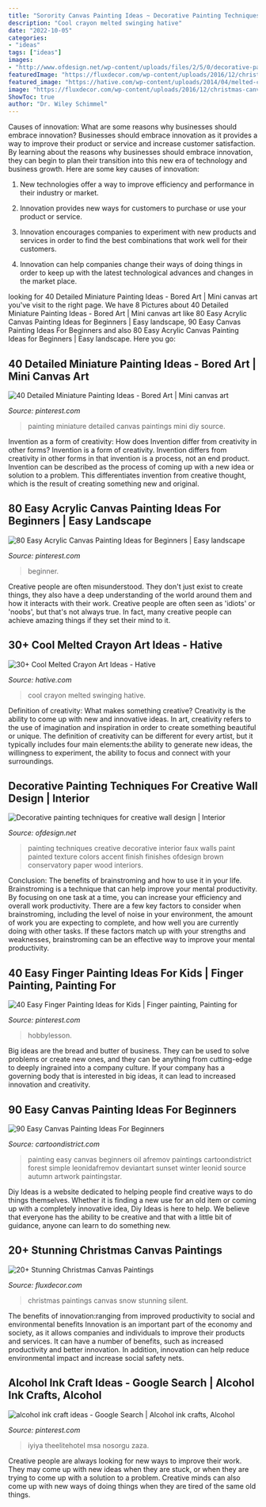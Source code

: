 ```yaml
---
title: "Sorority Canvas Painting Ideas ~ Decorative Painting Techniques For Creative Wall Design"
description: "Cool crayon melted swinging hative"
date: "2022-10-05"
categories:
- "ideas"
tags: ["ideas"]
images:
- "http://www.ofdesign.net/wp-content/uploads/files/2/5/0/decorative-painting-techniques-for-creative-wall-design-17-250.jpg"
featuredImage: "https://fluxdecor.com/wp-content/uploads/2016/12/christmas-canvas-paintings/4-christmas-canvas-paintings.jpg"
featured_image: "https://hative.com/wp-content/uploads/2014/04/melted-crayon-art/16-girl-swinging.jpg"
image: "https://fluxdecor.com/wp-content/uploads/2016/12/christmas-canvas-paintings/4-christmas-canvas-paintings.jpg"
ShowToc: true
author: "Dr. Wiley Schimmel"
---
```



Causes of innovation: What are some reasons why businesses should embrace innovation?
Businesses should embrace innovation as it provides a way to improve their product or service and increase customer satisfaction. By learning about the reasons why businesses should embrace innovation, they can begin to plan their transition into this new era of technology and business growth. Here are some key causes of innovation:
1. New technologies offer a way to improve efficiency and performance in their industry or market.

2. Innovation provides new ways for customers to purchase or use your product or service.

3. Innovation encourages companies to experiment with new products and services in order to find the best combinations that work well for their customers.

4. Innovation can help companies change their ways of doing things in order to keep up with the latest technological advances and changes in the market place.


	

		
looking for 40 Detailed Miniature Painting Ideas - Bored Art | Mini canvas art you've visit to the right page. We have 8 Pictures about 40 Detailed Miniature Painting Ideas - Bored Art | Mini canvas art like 80 Easy Acrylic Canvas Painting Ideas for Beginners | Easy landscape, 90 Easy Canvas Painting Ideas For Beginners and also 80 Easy Acrylic Canvas Painting Ideas for Beginners | Easy landscape. Here you go:
		
    
## 40 Detailed Miniature Painting Ideas - Bored Art | Mini Canvas Art

<img loading=lazy src="https://i.pinimg.com/736x/5b/8b/e3/5b8be3bf1998e78b8b0619411d51eb4f.jpg" onerror="this.onerror=null;this.src='https://tse1.mm.bing.net/th?id=OIP.eRbYZmS6UL8XTLgsOOKi_wHaJ4&amp;pid=15.1';" alt="40 Detailed Miniature Painting Ideas - Bored Art | Mini canvas art">

_Source: pinterest.com_

>painting miniature detailed canvas paintings mini diy source. 

	

Invention as a form of creativity: How does Invention differ from creativity in other forms?
Invention is a form of creativity. Invention differs from creativity in other forms in that invention is a process, not an end product. Invention can be described as the process of coming up with a new idea or solution to a problem. This differentiates invention from creative thought, which is the result of creating something new and original.

    
## 80 Easy Acrylic Canvas Painting Ideas For Beginners | Easy Landscape

<img loading=lazy src="https://i.pinimg.com/736x/54/56/92/54569228d0401db0b1e2f3325374d420.jpg" onerror="this.onerror=null;this.src='https://tse2.mm.bing.net/th?id=OIP.ZVV-akpW4J8e69U00jbcTAHaLH&amp;pid=15.1';" alt="80 Easy Acrylic Canvas Painting Ideas for Beginners | Easy landscape">

_Source: pinterest.com_

>beginner. 

	

Creative people are often misunderstood. They don't just exist to create things, they also have a deep understanding of the world around them and how it interacts with their work. Creative people are often seen as 'idiots' or 'noobs', but that's not always true. In fact, many creative people can achieve amazing things if they set their mind to it.

    
## 30+ Cool Melted Crayon Art Ideas - Hative

<img loading=lazy src="https://hative.com/wp-content/uploads/2014/04/melted-crayon-art/16-girl-swinging.jpg" onerror="this.onerror=null;this.src='https://tse3.mm.bing.net/th?id=OIP.mtToqc8gxJVeDjf_11pDoAHaJ4&amp;pid=15.1';" alt="30+ Cool Melted Crayon Art Ideas - Hative">

_Source: hative.com_

>cool crayon melted swinging hative. 

	

Definition of creativity: What makes something creative?
Creativity is the ability to come up with new and innovative ideas. In art, creativity refers to the use of imagination and inspiration in order to create something beautiful or unique. The definition of creativity can be different for every artist, but it typically includes four main elements:the ability to generate new ideas, the willingness to experiment, the ability to focus and connect with your surroundings.

    
## Decorative Painting Techniques For Creative Wall Design | Interior

<img loading=lazy src="http://www.ofdesign.net/wp-content/uploads/files/2/5/0/decorative-painting-techniques-for-creative-wall-design-17-250.jpg" onerror="this.onerror=null;this.src='https://tse3.mm.bing.net/th?id=OIP.yQxLJ1GGwyUvOiPGEgW2cAHaNA&amp;pid=15.1';" alt="Decorative painting techniques for creative wall design | Interior">

_Source: ofdesign.net_

>painting techniques creative decorative interior faux walls paint painted texture colors accent finish finishes ofdesign brown conservatory paper wood interiors. 

	

Conclusion: The benefits of brainstroming and how to use it in your life.
Brainstroming is a technique that can help improve your mental productivity. By focusing on one task at a time, you can increase your efficiency and overall work productivity. There are a few key factors to consider when brainstroming, including the level of noise in your environment, the amount of work you are expecting to complete, and how well you are currently doing with other tasks. If these factors match up with your strengths and weaknesses, brainstroming can be an effective way to improve your mental productivity.

    
## 40 Easy Finger Painting Ideas For Kids | Finger Painting, Painting For

<img loading=lazy src="https://i.pinimg.com/736x/3d/23/83/3d2383569a51a6e4f817806ab8ba8eaa.jpg" onerror="this.onerror=null;this.src='https://tse2.mm.bing.net/th?id=OIP.fftwz8YwY1dNWG-z9aSOzwHaNK&amp;pid=15.1';" alt="40 Easy Finger Painting Ideas for Kids | Finger painting, Painting for">

_Source: pinterest.com_

>hobbylesson. 

	

Big ideas are the bread and butter of business. They can be used to solve problems or create new ones, and they can be anything from cutting-edge to deeply ingrained into a company culture. If your company has a governing body that is interested in big ideas, it can lead to increased innovation and creativity.

    
## 90 Easy Canvas Painting Ideas For Beginners

<img loading=lazy src="http://www.cartoondistrict.com/wp-content/uploads/2017/06/Easy-Canvas-Painting-Ideas-For-Beginners0121.jpg" onerror="this.onerror=null;this.src='https://tse1.mm.bing.net/th?id=OIP.VFeVfGBtVk_imz1mTnhccwHaJ7&amp;pid=15.1';" alt="90 Easy Canvas Painting Ideas For Beginners">

_Source: cartoondistrict.com_

>painting easy canvas beginners oil afremov paintings cartoondistrict forest simple leonidafremov deviantart sunset winter leonid source autumn artwork paintingstar. 

	

Diy Ideas is a website dedicated to helping people find creative ways to do things themselves. Whether it is finding a new use for an old item or coming up with a completely innovative idea, Diy Ideas is here to help. We believe that everyone has the ability to be creative and that with a little bit of guidance, anyone can learn to do something new.

    
## 20+ Stunning Christmas Canvas Paintings

<img loading=lazy src="https://fluxdecor.com/wp-content/uploads/2016/12/christmas-canvas-paintings/4-christmas-canvas-paintings.jpg" onerror="this.onerror=null;this.src='https://tse1.mm.bing.net/th?id=OIP.zHBcYno4lPKcd8sLarLK8wHaJi&amp;pid=15.1';" alt="20+ Stunning Christmas Canvas Paintings">

_Source: fluxdecor.com_

>christmas paintings canvas snow stunning silent. 

	

The benefits of innovation:ranging from improved productivity to social and environmental benefits
Innovation is an important part of the economy and society, as it allows companies and individuals to improve their products and services. It can have a number of benefits, such as increased productivity and better innovation. In addition, innovation can help reduce environmental impact and increase social safety nets.

    
## Alcohol Ink Craft Ideas - Google Search | Alcohol Ink Crafts, Alcohol

<img loading=lazy src="https://i.pinimg.com/736x/3d/18/ff/3d18ff58f655c6a968977cd5bc032371.jpg" onerror="this.onerror=null;this.src='https://tse3.mm.bing.net/th?id=OIP.WXtY_C8KSDJleKzSHxykfgHaNK&amp;pid=15.1';" alt="alcohol ink craft ideas - Google Search | Alcohol ink crafts, Alcohol">

_Source: pinterest.com_

>iyiya theelitehotel msa nosorgu zaza. 

	

Creative people are always looking for new ways to improve their work. They may come up with new ideas when they are stuck, or when they are trying to come up with a solution to a problem. Creative minds can also come up with new ways of doing things when they are tired of the same old things.

